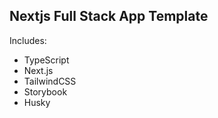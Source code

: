## Nextjs Full Stack App Template 

Includes:
- TypeScript
- Next.js
- TailwindCSS
- Storybook
- Husky
